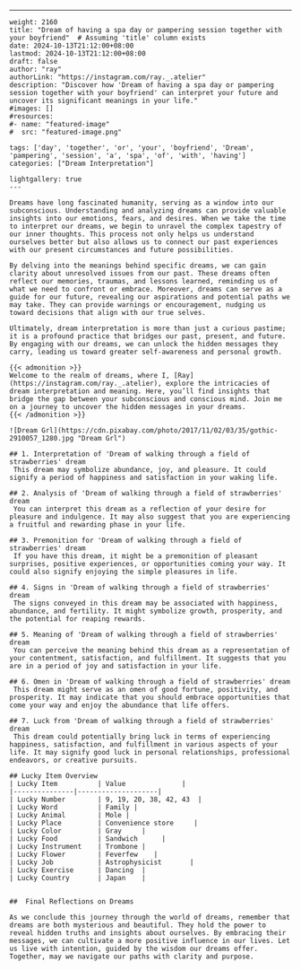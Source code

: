 ---
    weight: 2160
    title: "Dream of having a spa day or pampering session together with your boyfriend"  # Assuming 'title' column exists
    date: 2024-10-13T21:12:00+08:00
    lastmod: 2024-10-13T21:12:00+08:00
    draft: false
    author: "ray"
    authorLink: "https://instagram.com/ray._.atelier"
    description: "Discover how 'Dream of having a spa day or pampering session together with your boyfriend' can interpret your future and uncover its significant meanings in your life."
    #images: []
    #resources:
    #- name: "featured-image"
    #  src: "featured-image.png"
    
    tags: ['day', 'together', 'or', 'your', 'boyfriend', 'Dream', 'pampering', 'session', 'a', 'spa', 'of', 'with', 'having']
    categories: ["Dream Interpretation"]
    
    lightgallery: true
    ---
    
    Dreams have long fascinated humanity, serving as a window into our subconscious. Understanding and analyzing dreams can provide valuable insights into our emotions, fears, and desires. When we take the time to interpret our dreams, we begin to unravel the complex tapestry of our inner thoughts. This process not only helps us understand ourselves better but also allows us to connect our past experiences with our present circumstances and future possibilities.
    
    By delving into the meanings behind specific dreams, we can gain clarity about unresolved issues from our past. These dreams often reflect our memories, traumas, and lessons learned, reminding us of what we need to confront or embrace. Moreover, dreams can serve as a guide for our future, revealing our aspirations and potential paths we may take. They can provide warnings or encouragement, nudging us toward decisions that align with our true selves.
    
    Ultimately, dream interpretation is more than just a curious pastime; it is a profound practice that bridges our past, present, and future. By engaging with our dreams, we can unlock the hidden messages they carry, leading us toward greater self-awareness and personal growth.
    
    {{< admonition >}}
    Welcome to the realm of dreams, where I, [Ray](https://instagram.com/ray._.atelier), explore the intricacies of dream interpretation and meaning. Here, you’ll find insights that bridge the gap between your subconscious and conscious mind. Join me on a journey to uncover the hidden messages in your dreams.
    {{< /admonition >}}
    
    ![Dream Grl](https://cdn.pixabay.com/photo/2017/11/02/03/35/gothic-2910057_1280.jpg "Dream Grl")
    
    ## 1. Interpretation of 'Dream of walking through a field of strawberries' dream
     This dream may symbolize abundance, joy, and pleasure. It could signify a period of happiness and satisfaction in your waking life.
    
    ## 2. Analysis of 'Dream of walking through a field of strawberries' dream
     You can interpret this dream as a reflection of your desire for pleasure and indulgence. It may also suggest that you are experiencing a fruitful and rewarding phase in your life.
    
    ## 3. Premonition for 'Dream of walking through a field of strawberries' dream
     If you have this dream, it might be a premonition of pleasant surprises, positive experiences, or opportunities coming your way. It could also signify enjoying the simple pleasures in life.
    
    ## 4. Signs in 'Dream of walking through a field of strawberries' dream
     The signs conveyed in this dream may be associated with happiness, abundance, and fertility. It might symbolize growth, prosperity, and the potential for reaping rewards.
    
    ## 5. Meaning of 'Dream of walking through a field of strawberries' dream
     You can perceive the meaning behind this dream as a representation of your contentment, satisfaction, and fulfillment. It suggests that you are in a period of joy and satisfaction in your life.
    
    ## 6. Omen in 'Dream of walking through a field of strawberries' dream
     This dream might serve as an omen of good fortune, positivity, and prosperity. It may indicate that you should embrace opportunities that come your way and enjoy the abundance that life offers.
    
    ## 7. Luck from 'Dream of walking through a field of strawberries' dream
     This dream could potentially bring luck in terms of experiencing happiness, satisfaction, and fulfillment in various aspects of your life. It may signify good luck in personal relationships, professional endeavors, or creative pursuits.
    
    ## Lucky Item Overview
    | Lucky Item          | Value              |
    |---------------|--------------------|
    | Lucky Number        | 9, 19, 20, 38, 42, 43  |
    | Lucky Word          | Family |
    | Lucky Animal        | Mole |
    | Lucky Place         | Convenience store     |
    | Lucky Color         | Gray     |
    | Lucky Food          | Sandwich      |
    | Lucky Instrument    | Trombone |
    | Lucky Flower        | Feverfew    |
    | Lucky Job           | Astrophysicist       |
    | Lucky Exercise      | Dancing  |
    | Lucky Country       | Japan    |
    
    
    ##  Final Reflections on Dreams
    
    As we conclude this journey through the world of dreams, remember that dreams are both mysterious and beautiful. They hold the power to reveal hidden truths and insights about ourselves. By embracing their messages, we can cultivate a more positive influence in our lives. Let us live with intention, guided by the wisdom our dreams offer. Together, may we navigate our paths with clarity and purpose.
    